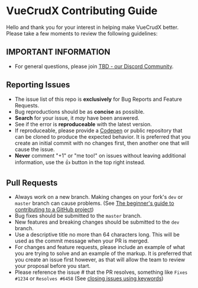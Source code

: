 # VueCrudX Contributing Guide
Hello and thank you for your interest in helping make VueCrudX better. Please take a few moments to review the following guidelines:

## IMPORTANT INFORMATION
* For general questions, please join [TBD - our Discord Community](https://community.TBD.com/).

## Reporting Issues
* The issue list of this repo is **exclusively** for Bug Reports and Feature Requests.
* Bug reproductions should be as **concise** as possible.
* **Search** for your issue, it _may_ have been answered.
* See if the error is **reproduceable** with the latest version.
* If reproduceable, please provide a [Codepen](https://template.tbd.com) or public repository that can be cloned to produce the expected behavior. It is preferred that you create an initial commit with no changes first, then another one that will cause the issue. 
* **Never** comment "+1" or "me too!" on issues without leaving additional information, use the :+1: button in the top right instead.

## Pull Requests
* Always work on a new branch. Making changes on your fork's `dev` or `master` branch can cause problems. (See [The beginner's guide to contributing to a GitHub project](https://akrabat.com/the-beginners-guide-to-contributing-to-a-github-project/))
* Bug fixes should be submitted to the `master` branch.
* New features and breaking changes should be submitted to the `dev` branch.
* Use a descriptive title no more than 64 characters long. This will be used as the commit message when your PR is merged. 
* For changes and feature requests, please include an example of what you are trying to solve and an example of the markup. It is preferred that you create an issue first however, as that will allow the team to review your proposal before you start. 
* Please reference the issue # that the PR resolves, something like `Fixes #1234` or `Resolves #6458` (See [closing issues using keywords](https://help.github.com/articles/closing-issues-using-keywords/))
